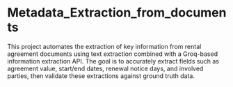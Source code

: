 # Metadata_Extraction_from_documents
This project automates the extraction of key information from rental agreement documents using text extraction combined with a Groq-based information extraction API. The goal is to accurately extract fields such as agreement value, start/end dates, renewal notice days, and involved parties, then validate these extractions against ground truth data.

